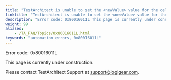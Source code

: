 ```yaml
--- 
title: "TestArchitect is unable to set the <newValue> value for the cell at row <rowLocation> / column <columnLocation>."
linktitle: "TestArchitect is unable to set the <newValue> value for the cell at row <rowLocation> / column <columnLocation>."
description: "Error code: 0x80016011L This page is currently under construction. Please contact TestArchitect Support at support@logigear.com ."
weight: 99
aliases: 
    - /TA_FAQ/Topics/0x80016011L.html
keywords: "automation errors, 0x80016011L"
---
```


Error code: 0x80016011L

This page is currently under construction.

Please contact TestArchitect Support at [support@logigear.com](mailto:support@logigear.com).




